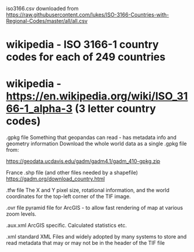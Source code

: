 iso3166.csv downloaded from
https://raw.githubusercontent.com/lukes/ISO-3166-Countries-with-Regional-Codes/master/all/all.csv
# wikipedia - ISO 3166-1 country codes for each of 249 countries
# wikipedia - https://en.wikipedia.org/wiki/ISO_3166-1_alpha-3 (3 letter country codes)

.gpkg file
Something that geopandas can read - has metadata info and geometry information
Download the whole world data as a single .gpkg file from:

https://geodata.ucdavis.edu/gadm/gadm4.1/gadm_410-gpkg.zip

France .shp file (and other files needed by a shapefile)
https://gadm.org/download_country.html

.tfw file
The X and Y pixel size, rotational information, and the world coordinates for the top-left corner of the TIF image.

.ovr file
pyramid file for ArcGIS - to allow fast rendering of map at various zoom levels.

.aux.xml
ArcGIS specific. Calculated statistics etc.

.xml
standard XML Files and widely adopted by many systems to store and read metadata that may or may not be in the header
of the TIF file
